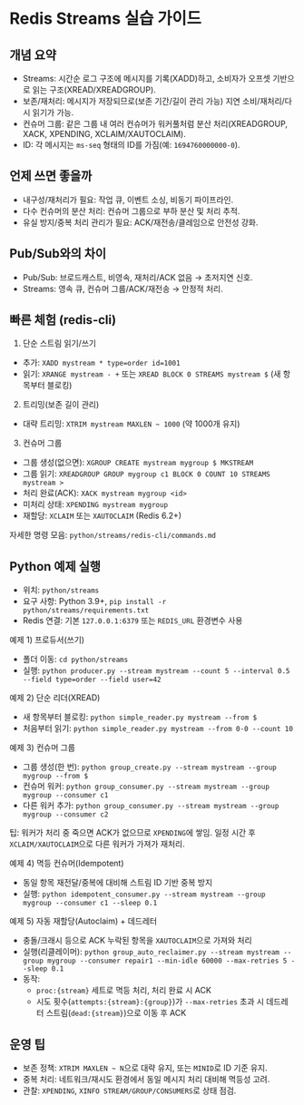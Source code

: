 # Redis Streams 실습 가이드

## 개념 요약
- Streams: 시간순 로그 구조에 메시지를 기록(XADD)하고, 소비자가 오프셋 기반으로 읽는 구조(XREAD/XREADGROUP).
- 보존/재처리: 메시지가 저장되므로(보존 기간/길이 관리 가능) 지연 소비/재처리/다시 읽기가 가능.
- 컨슈머 그룹: 같은 그룹 내 여러 컨슈머가 워커풀처럼 분산 처리(XREADGROUP, XACK, XPENDING, XCLAIM/XAUTOCLAIM).
- ID: 각 메시지는 `ms-seq` 형태의 ID를 가짐(예: `1694760000000-0`).

## 언제 쓰면 좋을까
- 내구성/재처리가 필요: 작업 큐, 이벤트 소싱, 비동기 파이프라인.
- 다수 컨슈머의 분산 처리: 컨슈머 그룹으로 부하 분산 및 처리 추적.
- 유실 방지/중복 처리 관리가 필요: ACK/재전송/클레임으로 안전성 강화.

## Pub/Sub와의 차이
- Pub/Sub: 브로드캐스트, 비영속, 재처리/ACK 없음 → 초저지연 신호.
- Streams: 영속 큐, 컨슈머 그룹/ACK/재전송 → 안정적 처리.

## 빠른 체험 (redis-cli)
1) 단순 스트림 읽기/쓰기
- 추가: `XADD mystream * type=order id=1001`
- 읽기: `XRANGE mystream - +` 또는 `XREAD BLOCK 0 STREAMS mystream $` (새 항목부터 블로킹)

2) 트리밍(보존 길이 관리)
- 대략 트리밍: `XTRIM mystream MAXLEN ~ 1000` (약 1000개 유지)

3) 컨슈머 그룹
- 그룹 생성(없으면): `XGROUP CREATE mystream mygroup $ MKSTREAM`
- 그룹 읽기: `XREADGROUP GROUP mygroup c1 BLOCK 0 COUNT 10 STREAMS mystream >`
- 처리 완료(ACK): `XACK mystream mygroup <id>`
- 미처리 상태: `XPENDING mystream mygroup`
- 재할당: `XCLAIM` 또는 `XAUTOCLAIM` (Redis 6.2+)

자세한 명령 모음: `python/streams/redis-cli/commands.md`

## Python 예제 실행
- 위치: `python/streams`
- 요구 사항: Python 3.9+, `pip install -r python/streams/requirements.txt`
- Redis 연결: 기본 `127.0.0.1:6379` 또는 `REDIS_URL` 환경변수 사용

예제 1) 프로듀서(쓰기)
- 폴더 이동: `cd python/streams`
- 실행: `python producer.py --stream mystream --count 5 --interval 0.5 --field type=order --field user=42`

예제 2) 단순 리더(XREAD)
- 새 항목부터 블로킹: `python simple_reader.py mystream --from $`
- 처음부터 읽기: `python simple_reader.py mystream --from 0-0 --count 10`

예제 3) 컨슈머 그룹
- 그룹 생성(한 번): `python group_create.py --stream mystream --group mygroup --from $`
- 컨슈머 워커: `python group_consumer.py --stream mystream --group mygroup --consumer c1`
- 다른 워커 추가: `python group_consumer.py --stream mystream --group mygroup --consumer c2`

팁: 워커가 처리 중 죽으면 ACK가 없으므로 `XPENDING`에 쌓임. 일정 시간 후 `XCLAIM/XAUTOCLAIM`으로 다른 워커가 가져가 재처리.

예제 4) 멱등 컨슈머(Idempotent)
- 동일 항목 재전달/중복에 대비해 스트림 ID 기반 중복 방지
- 실행: `python idempotent_consumer.py --stream mystream --group mygroup --consumer c1 --sleep 0.1`

예제 5) 자동 재할당(Autoclaim) + 데드레터
- 충돌/크래시 등으로 ACK 누락된 항목을 `XAUTOCLAIM`으로 가져와 처리
- 실행(리클레이머): `python group_auto_reclaimer.py --stream mystream --group mygroup --consumer repair1 --min-idle 60000 --max-retries 5 --sleep 0.1`
- 동작:
  - `proc:{stream}` 세트로 멱등 처리, 처리 완료 시 ACK
  - 시도 횟수(`attempts:{stream}:{group}`)가 `--max-retries` 초과 시 데드레터 스트림(`dead:{stream}`)으로 이동 후 ACK

## 운영 팁
- 보존 정책: `XTRIM MAXLEN ~ N`으로 대략 유지, 또는 `MINID`로 ID 기준 유지.
- 중복 처리: 네트워크/재시도 환경에서 동일 메시지 처리 대비해 멱등성 고려.
- 관찰: `XPENDING`, `XINFO STREAM/GROUP/CONSUMERS`로 상태 점검.
